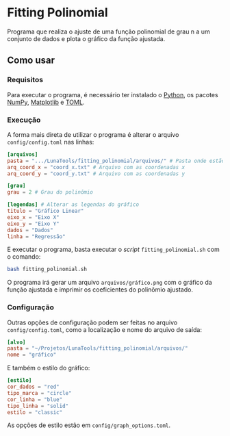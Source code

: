 # Fitting Polinomial

Programa que realiza o ajuste de uma função polinomial de grau n a um conjunto de dados e plota o gráfico da função ajustada.

## Como usar

### Requisitos

Para executar o programa, é necessário ter instalado o [Python](https://www.python.org/), os pacotes [NumPy](https://numpy.org/), [Matplotlib](https://matplotlib.org/) e [TOML](https://github.com/uiri/toml).

### Execução

A forma mais direta de utilizar o programa é alterar o arquivo `config/config.toml` nas linhas:

```toml
[arquivos]
pasta = ".../LunaTools/fitting_polinomial/arquivos/" # Pasta onde estão os arquivos
arq_coord_x = "coord_x.txt" # Arquivo com as coordenadas x
arq_coord_y = "coord_y.txt" # Arquivo com as coordenadas y

[grau]
grau = 2 # Grau do polinômio
```

```toml
[legendas] # Alterar as legendas do gráfico
titulo = "Gráfico Linear"
eixo_x = "Eixo X"
eixo_y = "Eixo Y"
dados = "Dados"
linha = "Regressão"
```



E executar o programa, basta executar o _script_ `fitting_polinomial.sh` com o comando:

```bash
bash fitting_polinomial.sh
```

O programa irá gerar um arquivo `arquivos/gráfico.png` com o gráfico da função ajustada e imprimir os coeficientes do polinômio ajustado.

### Configuração

Outras opções de configuração podem ser feitas no arquivo `config/config.toml`, como a localização e nome do arquivo de saída:

```toml
[alvo]
pasta = "~/Projetos/LunaTools/fitting_polinomial/arquivos/"
nome = "gráfico"
```

E também o estilo do gráfico:

```toml
[estilo]
cor_dados = "red"
tipo_marca = "circle"
cor_linha = "blue"
tipo_linha = "solid"
estilo = "classic"
```
As opções de estilo estão em `config/graph_options.toml`.
